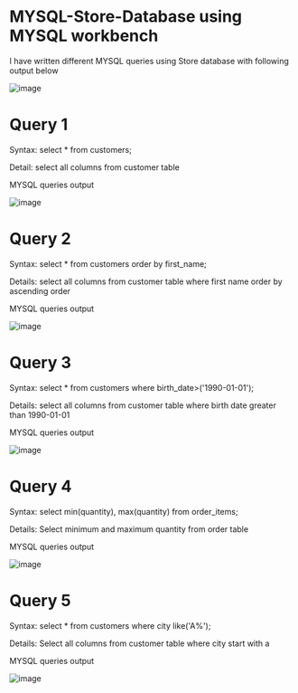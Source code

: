 # MYSQL-Store-Database using MYSQL workbench


I have written different MYSQL queries using Store database with following output below


![image](https://github.com/faani/MYSQL-Store-Database/assets/18075830/0770e571-89c3-497a-8433-e95f90c79ad0)


# Query 1



Syntax: select * from customers;


Detail: select all columns from customer table


MYSQL queries output


![image](https://github.com/faani/MYSQL-Store-Database/assets/18075830/f1929ddb-90bd-443a-b75e-3b3a4b7b436b)


# Query 2



Syntax: select * from customers order by first_name;



Details: select all columns from customer table where first name order by ascending order



MYSQL queries output



![image](https://github.com/faani/MYSQL-Store-Database/assets/18075830/607be0fd-8272-4147-b7ff-75bdde86d2d3)



# Query 3



Syntax: select * from customers where birth_date>('1990-01-01');



Details: select all columns from customer table where birth date greater than 1990-01-01



MYSQL queries output



![image](https://github.com/faani/MYSQL-Store-Database/assets/18075830/56621abc-9ef1-434a-9839-93728b79124a)



# Query 4



Syntax: select min(quantity), max(quantity) from order_items;



Details: Select minimum and maximum quantity from order table



MYSQL queries output



![image](https://github.com/faani/MYSQL-Store-Database/assets/18075830/5062e669-918c-4deb-9cba-5cd3d9ec1852)



# Query 5



Syntax: select * from customers where city like('A%');



Details: Select all columns from customer table where city start with a



MYSQL queries output



![image](https://github.com/faani/MYSQL-Store-Database/assets/18075830/3ecbe1cb-5ebd-4dcd-a700-7b4b51bbbb75)


